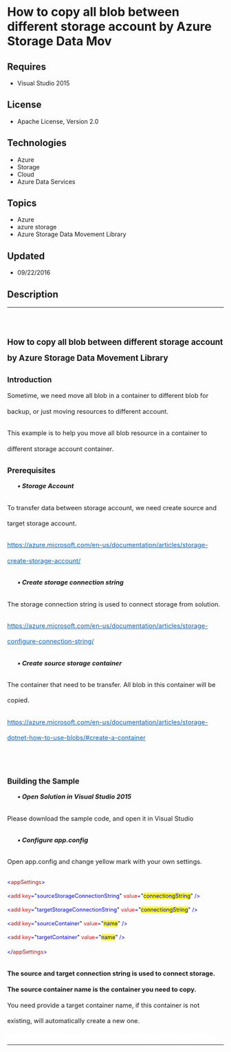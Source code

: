 # How to copy all blob between different storage account by Azure Storage Data Mov
## Requires
- Visual Studio 2015
## License
- Apache License, Version 2.0
## Technologies
- Azure
- Storage
- Cloud
- Azure Data Services
## Topics
- Azure
- azure storage
- Azure Storage Data Movement Library
## Updated
- 09/22/2016
## Description

<hr>
<div><a href="http://blogs.msdn.com/b/onecode"><img src="https://aka.ms/onecodesampletopbanner1" alt=""></a><strong>&nbsp;</strong><em></em></div>
<p style="margin-left:0pt; margin-right:0pt; margin-top:24pt; margin-bottom:0pt; font-size:10.0pt; line-height:27.6pt; direction:ltr; unicode-bidi:normal">
<span style="font-weight:bold; font-size:14pt"><span>How</span><span style="font-weight:bold; font-size:14pt"> to copy all blob between different storage account
</span><span>by</span><span style="font-weight:bold; font-size:14pt"> </span><span style="font-weight:bold; font-size:14pt">Azure Storage Data Movement Library</span></span></p>
<p style="margin-left:0pt; margin-right:0pt; margin-top:10pt; margin-bottom:0pt; font-size:10.0pt; line-height:27.6pt; direction:ltr; unicode-bidi:normal">
<span style="font-weight:bold; font-size:13pt"><span style="font-weight:bold; font-size:13pt">Introduction</span></span></p>
<p style="margin-left:0pt; margin-right:0pt; margin-top:0pt; margin-bottom:10pt; font-size:10.0pt; line-height:27.6pt; direction:ltr; unicode-bidi:normal">
<span style="font-size:11pt"><span style="font-size:11pt">Sometime, we need move all blob in a container to different blob for backup, or just moving resources to different account.</span></span></p>
<p style="margin-left:0pt; margin-right:0pt; margin-top:0pt; margin-bottom:10pt; font-size:10.0pt; line-height:27.6pt; direction:ltr; unicode-bidi:normal">
<span style="font-size:11pt"><span style="font-size:11pt">This example is to help you move all blob resource in a container to different storage account container.</span></span></p>
<p style="margin-left:0pt; margin-right:0pt; margin-top:10pt; margin-bottom:0pt; font-size:10.0pt; line-height:27.6pt; direction:ltr; unicode-bidi:normal">
<span style="font-weight:bold; font-size:13pt"><span style="font-weight:bold; font-size:13pt">Prerequisites</span></span></p>
<p style="margin-left:36pt; margin-right:0pt; margin-top:0pt; margin-bottom:10pt; font-size:10.0pt; line-height:27.6pt; direction:ltr; unicode-bidi:normal; text-indent:-18pt">
<span style="font-size:11pt"><span style="font-weight:bold; font-style:italic">&bull;&nbsp;</span><span style="font-weight:bold; font-style:italic">Storage Account</span></span></p>
<p style="margin-left:0pt; margin-right:0pt; margin-top:0pt; margin-bottom:10pt; font-size:10.0pt; line-height:27.6pt; direction:ltr; unicode-bidi:normal">
<span style="font-size:11pt"><span style="font-size:11pt">To transfer data between storage account, we need create source and target storage account.</span></span></p>
<p style="margin-left:0pt; margin-right:0pt; margin-top:0pt; margin-bottom:10pt; font-size:10.0pt; line-height:27.6pt; direction:ltr; unicode-bidi:normal">
<span style="font-size:11pt"><a href="https://azure.microsoft.com/en-us/documentation/articles/storage-create-storage-account/" style="text-decoration:none"><span style="color:#0563c1; text-decoration:underline">https://azure.microsoft.com/en-us/documentation/articles/storage-create-storage-account/</span></a></span></p>
<p style="margin-left:36pt; margin-right:0pt; margin-top:0pt; margin-bottom:10pt; font-size:10.0pt; line-height:27.6pt; direction:ltr; unicode-bidi:normal; text-indent:-18pt">
<span style="font-size:11pt"><span style="font-weight:bold; font-style:italic">&bull;&nbsp;</span><span style="font-weight:bold; font-style:italic">Create storage connection string</span></span></p>
<p style="margin-left:0pt; margin-right:0pt; margin-top:0pt; margin-bottom:10pt; font-size:10.0pt; line-height:27.6pt; direction:ltr; unicode-bidi:normal">
<span style="font-size:11pt"><span style="font-size:11pt">The storage connection string is used to connect storage from solution.</span></span></p>
<p style="margin-left:0pt; margin-right:0pt; margin-top:0pt; margin-bottom:10pt; font-size:10.0pt; line-height:27.6pt; direction:ltr; unicode-bidi:normal">
<span style="font-size:11pt"><a href="https://azure.microsoft.com/en-us/documentation/articles/storage-configure-connection-string/" style="text-decoration:none"><span style="color:#0563c1; text-decoration:underline">https://azure.microsoft.com/en-us/documentation/articles/storage-configure-connection-string/</span></a></span></p>
<p style="margin-left:36pt; margin-right:0pt; margin-top:0pt; margin-bottom:10pt; font-size:10.0pt; line-height:27.6pt; direction:ltr; unicode-bidi:normal; text-indent:-18pt">
<span style="font-size:11pt"><span style="font-weight:bold; font-style:italic">&bull;&nbsp;</span><span style="font-weight:bold; font-style:italic">Create source storage container</span></span></p>
<p style="margin-left:0pt; margin-right:0pt; margin-top:0pt; margin-bottom:10pt; font-size:10.0pt; line-height:27.6pt; direction:ltr; unicode-bidi:normal">
<span style="font-size:11pt"><span style="font-size:11pt">The container that need to be transfer. All blob in this container will be copied.</span></span></p>
<p style="margin-left:0pt; margin-right:0pt; margin-top:0pt; margin-bottom:10pt; font-size:10.0pt; line-height:27.6pt; direction:ltr; unicode-bidi:normal">
<span style="font-size:11pt"><a href="https://azure.microsoft.com/en-us/documentation/articles/storage-dotnet-how-to-use-blobs/#create-a-container" style="text-decoration:none"><span style="color:#0563c1; text-decoration:underline">https://azure.microsoft.com/en-us/documentation/articles/storage-dotnet-how-to-use-blobs/#create-a-container</span></a></span></p>
<p style="margin-left:0pt; margin-right:0pt; margin-top:0pt; margin-bottom:10pt; font-size:10.0pt; line-height:27.6pt; direction:ltr; unicode-bidi:normal">
<span style="font-size:11pt">&nbsp;</span></p>
<p style="margin-left:0pt; margin-right:0pt; margin-top:10pt; margin-bottom:0pt; font-size:10.0pt; line-height:27.6pt; direction:ltr; unicode-bidi:normal">
<span style="font-weight:bold; font-size:13pt"><span style="font-weight:bold; font-size:13pt">Building the Sample</span></span></p>
<p style="margin-left:36pt; margin-right:0pt; margin-top:0pt; margin-bottom:10pt; font-size:10.0pt; line-height:27.6pt; direction:ltr; unicode-bidi:normal; text-indent:-18pt">
<span style="font-size:11pt"><span style="font-weight:bold; font-style:italic">&bull;&nbsp;</span><span style="font-weight:bold; font-style:italic">Open</span><span style="font-weight:bold; font-style:italic">
</span><span style="font-weight:bold; font-style:italic">Sol</span><span style="font-weight:bold; font-style:italic">ution in Visual Studio 2015</span></span></p>
<p style="margin-left:0pt; margin-right:0pt; margin-top:0pt; margin-bottom:10pt; font-size:10.0pt; line-height:27.6pt; direction:ltr; unicode-bidi:normal">
<span style="font-size:11pt"><span style="font-size:11pt">Please download the sample code, and open it in Visual Studio</span></span></p>
<p style="margin-left:36pt; margin-right:0pt; margin-top:0pt; margin-bottom:10pt; font-size:10.0pt; line-height:27.6pt; direction:ltr; unicode-bidi:normal; text-indent:-18pt">
<span style="font-size:11pt"><span style="font-weight:bold; font-style:italic">&bull;&nbsp;</span><span style="font-weight:bold; font-style:italic">Configure app.config
</span></span></p>
<p style="margin-left:0pt; margin-right:0pt; margin-top:0pt; margin-bottom:10pt; font-size:10.0pt; line-height:27.6pt; direction:ltr; unicode-bidi:normal">
<span style="font-size:11pt"><span style="font-size:11pt">Open app.config and change yellow mark with your own settings.</span></span></p>
<p style="font-size:10.0pt; line-height:24pt; direction:ltr; unicode-bidi:normal; text-autospace:none; margin:0pt">
<span style="font-size:11pt"><span style="color:#0000ff; font-size:9.5pt; background:white">&lt;</span><span style="color:#a31515; font-size:9.5pt; background:white">appSettings</span><span style="color:#0000ff; font-size:9.5pt; background:white">&gt;</span></span></p>
<p style="font-size:10.0pt; line-height:24pt; direction:ltr; unicode-bidi:normal; text-autospace:none; margin:0pt">
<span style="font-size:11pt"><span style="color:#0000ff; font-size:9.5pt; background:white">&lt;</span><span style="color:#a31515; font-size:9.5pt; background:white">add</span><span style="color:#0000ff; font-size:9.5pt; background:white">
</span><span style="color:#ff0000; font-size:9.5pt; background:white">key</span><span style="color:#0000ff; font-size:9.5pt; background:white">=</span><span style="color:#000000; font-size:9.5pt; background:white">&quot;</span><span style="color:#0000ff; font-size:9.5pt; background:white">sourceStorageConnectionString</span><span style="color:#000000; font-size:9.5pt; background:white">&quot;</span><span style="color:#0000ff; font-size:9.5pt; background:white">
</span><span style="color:#ff0000; font-size:9.5pt; background:white">value</span><span style="color:#0000ff; font-size:9.5pt; background:white">=</span><span style="color:#000000; font-size:9.5pt; background:white">&quot;</span><span style="color:#0000ff; font-size:9.5pt; background:yellow">connectiongString</span><span style="color:#000000; font-size:9.5pt; background:white">&quot;</span><span style="color:#0000ff; font-size:9.5pt; background:white">
 /&gt;</span></span></p>
<p style="font-size:10.0pt; line-height:24pt; direction:ltr; unicode-bidi:normal; text-autospace:none; margin:0pt">
<span style="font-size:11pt"><span style="color:#0000ff; font-size:9.5pt; background:white">&lt;</span><span style="color:#a31515; font-size:9.5pt; background:white">add</span><span style="color:#0000ff; font-size:9.5pt; background:white">
</span><span style="color:#ff0000; font-size:9.5pt; background:white">key</span><span style="color:#0000ff; font-size:9.5pt; background:white">=</span><span style="color:#000000; font-size:9.5pt; background:white">&quot;</span><span style="color:#0000ff; font-size:9.5pt; background:white">targetStorageConnectionString</span><span style="color:#000000; font-size:9.5pt; background:white">&quot;</span><span style="color:#0000ff; font-size:9.5pt; background:white">
</span><span style="color:#ff0000; font-size:9.5pt; background:white">value</span><span style="color:#0000ff; font-size:9.5pt; background:white">=</span><span style="color:#000000; font-size:9.5pt; background:white">&quot;</span><span style="color:#0000ff; font-size:9.5pt; background:yellow">connectiongString</span><span style="color:#000000; font-size:9.5pt; background:white">&quot;</span><span style="color:#0000ff; font-size:9.5pt; background:white">
 /&gt;</span></span></p>
<p style="font-size:10.0pt; line-height:24pt; direction:ltr; unicode-bidi:normal; text-autospace:none; margin:0pt">
<span style="font-size:11pt"><span style="color:#0000ff; font-size:9.5pt; background:white">&lt;</span><span style="color:#a31515; font-size:9.5pt; background:white">add</span><span style="color:#0000ff; font-size:9.5pt; background:white">
</span><span style="color:#ff0000; font-size:9.5pt; background:white">key</span><span style="color:#0000ff; font-size:9.5pt; background:white">=</span><span style="color:#000000; font-size:9.5pt; background:white">&quot;</span><span style="color:#0000ff; font-size:9.5pt; background:white">sourceContainer</span><span style="color:#000000; font-size:9.5pt; background:white">&quot;</span><span style="color:#0000ff; font-size:9.5pt; background:white">
</span><span style="color:#ff0000; font-size:9.5pt; background:white">value</span><span style="color:#0000ff; font-size:9.5pt; background:white">=</span><span style="color:#000000; font-size:9.5pt; background:white">&quot;</span><span style="color:#0000ff; font-size:9.5pt; background:yellow">name</span><span style="color:#000000; font-size:9.5pt; background:white">&quot;</span><span style="color:#0000ff; font-size:9.5pt; background:white">
 /&gt;</span></span></p>
<p style="font-size:10.0pt; line-height:24pt; direction:ltr; unicode-bidi:normal; text-autospace:none; margin:0pt">
<span style="font-size:11pt"><span style="color:#0000ff; font-size:9.5pt; background:white">&lt;</span><span style="color:#a31515; font-size:9.5pt; background:white">add</span><span style="color:#0000ff; font-size:9.5pt; background:white">
</span><span style="color:#ff0000; font-size:9.5pt; background:white">key</span><span style="color:#0000ff; font-size:9.5pt; background:white">=</span><span style="color:#000000; font-size:9.5pt; background:white">&quot;</span><span style="color:#0000ff; font-size:9.5pt; background:white">targetContainer</span><span style="color:#000000; font-size:9.5pt; background:white">&quot;</span><span style="color:#0000ff; font-size:9.5pt; background:white">
</span><span style="color:#ff0000; font-size:9.5pt; background:white">value</span><span style="color:#0000ff; font-size:9.5pt; background:white">=</span><span style="color:#000000; font-size:9.5pt; background:white">&quot;</span><span style="color:#0000ff; font-size:9.5pt; background:yellow">name</span><span style="color:#000000; font-size:9.5pt; background:white">&quot;</span><span style="color:#0000ff; font-size:9.5pt; background:white">
 /&gt;</span></span></p>
<p style="margin-left:0pt; margin-right:0pt; margin-top:0pt; margin-bottom:10pt; font-size:10.0pt; line-height:27.6pt; direction:ltr; unicode-bidi:normal">
<span style="font-size:11pt"><span style="color:#0000ff; font-size:9.5pt; background:white">&lt;/</span><span style="color:#a31515; font-size:9.5pt; background:white">appSettings</span><span style="color:#0000ff; font-size:9.5pt; background:white">&gt;</span></span></p>
<p style="margin-left:0pt; margin-right:0pt; margin-top:10pt; margin-bottom:0pt; font-size:10.0pt; line-height:27.6pt; direction:ltr; unicode-bidi:normal">
<span style="font-weight:bold; font-size:13pt"><span style="font-weight:bold; font-size:11pt">The source
</span><span style="font-weight:bold; font-size:11pt">and target connection string is used to connect storage. The source container name is the container you need to copy.</span></span></p>
<p style="margin-left:0pt; margin-right:0pt; margin-top:0pt; margin-bottom:10pt; font-size:10.0pt; line-height:27.6pt; direction:ltr; unicode-bidi:normal">
<span style="font-size:11pt"><span style="font-size:11pt">You need provide a target container name, if this container is not existing, will automatically create a new one.</span><span style="font-size:11pt">
</span></span></p>
<p style="margin-left:0pt; margin-right:0pt; margin-top:0pt; margin-bottom:10pt; font-size:10.0pt; line-height:27.6pt; direction:ltr; unicode-bidi:normal">
<span style="font-size:11pt"><a name="_GoBack"></a></span></p>
<p style="line-height:0.6pt; color:white">Microsoft All-In-One Code Framework is a free, centralized code sample library driven by developers' real-world pains and needs. The goal is to provide customer-driven code samples for all Microsoft development technologies,
 and reduce developers' efforts in solving typical programming tasks. Our team listens to developers&rsquo; pains in the MSDN forums, social media and various DEV communities. We write code samples based on developers&rsquo; frequently asked programming tasks,
 and allow developers to download them with a short sample publishing cycle. Additionally, we offer a free code sample request service. It is a proactive way for our developer community to obtain code samples directly from Microsoft.</p>
<hr>
<div><a href="http://go.microsoft.com/?linkid=9759640" style="margin-top:3px"><img src="http://bit.ly/onecodelogo" alt="">
</a></div>
